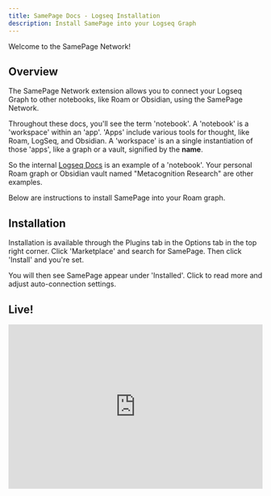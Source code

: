 ```yaml
---
title: SamePage Docs - Logseq Installation
description: Install SamePage into your Logseq Graph
---
```


Welcome to the SamePage Network! 

## Overview
The SamePage Network extension allows you to connect your Logseq Graph to other notebooks, like Roam or Obsidian, using the SamePage Network.

Throughout these docs, you'll see the term 'notebook'. A 'notebook' is a 'workspace' within an 'app'. 
'Apps' include various tools for thought, like Roam, LogSeq, and Obsidian. 
A 'workspace' is an a single instantiation of those 'apps', like a graph or a vault, signified by the __name__. 

So the internal [Logseq Docs](https://docs.logseq.com/#/page/Contents) is an example of a 'notebook'. Your personal Roam graph or Obsidian vault named "Metacognition Research" are other examples.

Below are instructions to install SamePage into your Roam graph. 

## Installation
Installation is available through the Plugins tab in the Options tab in the top right corner. Click 'Marketplace' and search for SamePage. Then click 'Install' and you're set. 

You will then see SamePage appear under 'Installed'. Click to read more and adjust auto-connection settings.

## Live! 
<div style="position: relative; padding-bottom: 64.5933014354067%; height: 0;"><iframe src="https://www.loom.com/embed/195345835e6f44b5809f4ca344e062d9" frameborder="0" webkitallowfullscreen mozallowfullscreen allowfullscreen style="position: absolute; top: 0; left: 0; width: 100%; height: 100%;"></iframe></div>
